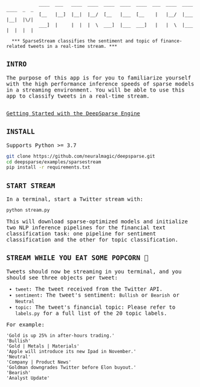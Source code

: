 <!--
Copyright (c) 2021 - present / Neuralmagic, Inc. All Rights Reserved.

Licensed under the Apache License, Version 2.0 (the "License");
you may not use this file except in compliance with the License.
You may obtain a copy of the License at

   http://www.apache.org/licenses/LICENSE-2.0

Unless required by applicable law or agreed to in writing,
software distributed under the License is distributed on an "AS IS" BASIS,
WITHOUT WARRANTIES OR CONDITIONS OF ANY KIND, either express or implied.
See the License for the specific language governing permissions and
limitations under the License.
-->


                ____  ___   ____  ____  ____  ____  ____  ___  ____  ____  ____  _  _ 
                [__   |__]  |__|  |__/  [__   |___  [__    |   |__/  |___  |__|  |\/| 
                ___]  |     |  |  |  \  ___]  |___  ___]   |   |  \  |___  |  |  |  | 
                                                                                            
      *** SparseStream classifies the sentiment and topic of finance-related tweets in a real-time stream. ***


## <div>`INTRO`</div>

<samp>

<div>
The purpose of this app is for you to familiarize yourself with the high performance inference speeds of sparse models in a streaming environment. You will be able to use this app to classify tweets in a real-time stream.
</div>

<br />

[Getting Started with the DeepSparse Engine](https://github.com/neuralmagic/deepsparse)

## <div>`INSTALL`</div>

Supports Python >= 3.7

```bash
git clone https://github.com/neuralmagic/deepsparse.git
cd deepsparse/examples/sparsestream
pip install -r requirements.txt
```
## <div>`START STREAM`</div>

In a terminal, start a Twitter stream with:
```bash
python stream.py
```

This will download sparse-optimized models and initialize two NLP inference pipelines for the financial text classification task: one pipeline for sentiment classification and the other for topic classification.

## <div>`STREAM WHILE YOU EAT SOME POPCORN 🍿`</div>

Tweets should now be streaming in you terminal, and you should see three objects per tweet:

- `tweet`: The tweet received from the Twitter API.
- `sentiment`: The tweet's sentiment: `Bullish` or `Bearish` or `Neutral`
- `topic`: The tweet's financial topic: Please refer to `labels.py` for a full list of the 20 topic labels.

For example:

```text
'Gold is up 25% in after-hours trading.'
'Bullish'
'Gold | Metals | Materials'
'Apple will introduce its new Ipad in November.'
'Neutral'
'Company | Product News'
'Goldman downgrades Twitter before Elon buyout.'
'Bearish'
'Analyst Update'
```

